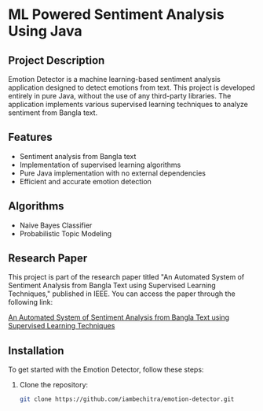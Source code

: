 # ML Powered Sentiment Analysis Using Java

## Project Description

Emotion Detector is a machine learning-based sentiment analysis application designed to detect emotions from text. This project is developed entirely in pure Java, without the use of any third-party libraries. The application implements various supervised learning techniques to analyze sentiment from Bangla text.

## Features

- Sentiment analysis from Bangla text
- Implementation of supervised learning algorithms 
- Pure Java implementation with no external dependencies
- Efficient and accurate emotion detection

## Algorithms
- Naive Bayes Classifier
- Probabilistic Topic Modeling

## Research Paper

This project is part of the research paper titled "An Automated System of Sentiment Analysis from Bangla Text using Supervised Learning Techniques," published in IEEE. You can access the paper through the following link:

[An Automated System of Sentiment Analysis from Bangla Text using Supervised Learning Techniques](https://ieeexplore.ieee.org/document/8821658)

## Installation

To get started with the Emotion Detector, follow these steps:

1. Clone the repository:
   ```bash
   git clone https://github.com/iambechitra/emotion-detector.git
